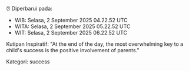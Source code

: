 ⏰ Diperbarui pada:
- WIB: Selasa, 2 September 2025 04.22.52 UTC
- WITA: Selasa, 2 September 2025 05.22.52 UTC
- WIT: Selasa, 2 September 2025 06.22.52 UTC

Kutipan Inspiratif:
"At the end of the day, the most overwhelming key to a child's success is the positive involvement of parents."


Kategori: success

